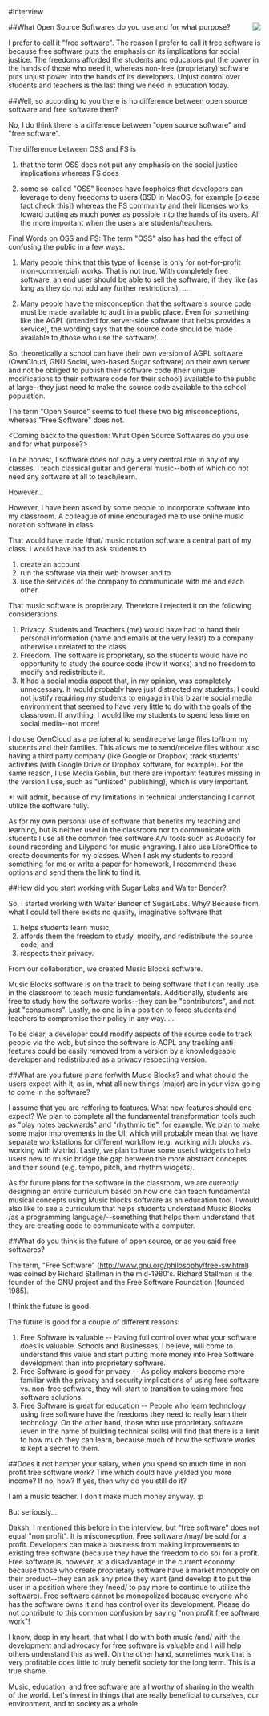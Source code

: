 #Interview


<img src='https://rawgit.com/Daksh/guides/master/Interview//devin.jpg' align="right"></img>

##What Open Source Softwares do you use and for what purpose?

I prefer to call it "free software". The reason I prefer to call it free software is because free software puts the emphasis on its implications for social justice. The freedoms afforded the students and educators put the power in the hands of those who need it, whereas non-free (proprietary) software puts unjust power into the hands of its developers. Unjust control over students and teachers is the last thing we need in education today.

##Well, so according to you there is no difference between open source software and free software then?

No, I do think there is a difference between "open source software" and "free software".

The difference between OSS and FS is

1. that the term OSS does not put any emphasis on the social justice implications whereas FS does

2. some so-called "OSS" licenses have loopholes that developers can leverage to deny freedoms to users (BSD in MacOS, for example [please fact check this]) whereas the FS community and their licenses works toward putting as much power as possible into the hands of its users. All the more important when the users are students/teachers.

Final Words on OSS and FS: The term "OSS" also has had the effect of confusing the public in a few ways. 

1. Many people think that this type of license is only for not-for-profit (non-commercial) works. That is not true. With completely free software, an end user should be able to sell the software, if they like (as long as they do not add any further restrictions). ...

2. Many people have the misconception that the software's source code must be made available to audit in a public place. Even for something like the AGPL (intended for server-side software that helps provides a service), the wording says that the source code should be made available to /those who use the software/. ...

So, theoretically a school can have their own version of AGPL software (OwnCloud, GNU Social, web-based Sugar software) on their own server and not be obliged to publish their software code (their unique modifications to their software code for their school) available to the public at large--they just need to make the source code available to the school population.

The term "Open Source" seems to fuel these two big misconceptions, whereas "Free Software" does not.


<Coming back to the question: What Open Source Softwares do you use and for what purpose?>

To be honest, I software does not play a very central role in any of my classes. I teach classical guitar and general music--both of which do not need any software at all to teach/learn.

However...

However, I have been asked by some people to incorporate software into my classroom. A colleague of mine encouraged me to use online music notation software in class.

That would have made /that/ music notation software a central part of my class. I would have had to ask students to

1. create an account
2. run the software via their web browser and to
3. use the services of the company to communicate with me and each other.

That music software is proprietary. Therefore I rejected it on the following considerations.

1. Privacy. Students and Teachers (me) would have had to hand their personal information (name and emails at the very least) to a company otherwise unrelated to the class.
2. Freedom. The software is proprietary, so the students would have no opportunity to study the source code (how it works) and no freedom to modify and redistribute it.
3. It had a social media aspect that, in my opinion, was completely unnecessary. It would probably have just distracted my students. I could not justify requiring my students to engage in this bizarre social media environment that seemed to have very little to do with the goals of the classroom. If anything, I would like my students to spend less time on social media--not more!

I do use OwnCloud as a peripheral to send/receive large files to/from my students and their families. This allows me to send/receive files without also having a third party company (like Google or Dropbox) track students' activities (with Google Drive or Dropbox software, for example). For the same reason, I use Media Goblin, but there are important features missing in the version I use, such as "unlisted" publishing), which is very important.

*I will admit, because of my limitations in technical understanding I cannot utilize the software fully.

As for my own personal use of software that benefits my teaching and learning, but is neither used in the classroom nor to communicate with students I use all the common free software A/V tools such as Audacity for sound recording and Lilypond for music engraving. I also use LibreOffice to create documents for my classes. When I ask my students to record something for me or write a paper for homework, I recommend these options and send them the link to find it.

##How did you start working with Sugar Labs and Walter Bender?

So, I started working with Walter Bender of SugarLabs. Why? Because from what I could tell there exists no quality, imaginative software that

1. helps students learn music,
2. affords them the freedom to study, modify, and redistribute the source code, and
3. respects their privacy.

From our collaboration, we created Music Blocks software.

Music Blocks software is on the track to being software that I can really use in the classroom to teach music fundamentals. Additionally, students are free to study how the software works--they can be "contributors", and not just "consumers". Lastly, no one is in a position to force students and teachers to compromise their policy in any way. ...

To be clear, a developer could modify aspects of the source code to track people via the web, but since the software is AGPL any tracking anti-features could be easily removed from a version by a knowledgeable developer and redistributed as a privacy respecting version.

##What are you future plans for/with Music Blocks? and what should the users expect with it, as in, what all new things (major) are in your view going to come in the software?

I assume that you are reffering to features. What new features should one expect? We plan to complete all the fundamental transformation tools such as "play notes backwards" and "rhythmic tie", for example. We plan to make some major improvements in the UI, which will probably mean that we have separate workstations for different workflow (e.g. working with blocks vs. working with Matrix). Lastly, we plan to have some useful widgets to help users new to music bridge the gap between the more abstract concepts and their sound (e.g. tempo, pitch, and rhythm widgets).

As for future plans for the software in the classroom, we are currently designing an entire curriculum based on how one can teach fundamental musical concepts using Music blocks software as an education tool. I would also like to see a curriculum that helps students understand Music Blocks /as a programming language/--something that helps them understand that they are creating code to communicate with a computer.

##What do you think is the future of open source, or as you said free softwares?

The term, "Free Software" (http://www.gnu.org/philosophy/free-sw.html) was coined by Richard Stallman in the mid-1980's. Richard Stallman is the founder of the GNU project and the Free Software Foundation (founded 1985).

I think the future is good.

The future is good for a couple of different reasons:

1. Free Software is valuable -- Having full control over what your software does is valuable. Schools and Businesses, I believe, will come to understand this value and start putting more money into Free Software development than into proprietary software.
2. Free Software is good for privacy -- As policy makers become more familiar with the privacy and security implications of using free software vs. non-free software, they will start to transition to using more free software solutions.
3. Free Software is great for education -- People who learn technology using free software have the freedoms they need to really learn their technology. On the other hand, those who use proprietary software (even in the name of building technical skills) will find that there is a limit to how much they can learn, because much of how the software works is kept a secret to them.

##Does it not hamper your salary, when you spend so much time in non profit free software work? Time which could have yielded you more income? If no, how? If yes, then why do you still do it?

I am a music teacher. I don't make much money anyway. :p

But seriously...

Daksh, I mentioned this before in the interview, but "free software" does not equal "non profit". It is misconecption. Free software /may/ be sold for a profit. Developers can make a business from making improvements to existing free software (because they have the freedom to do so) for a profit. Free software is, however, at a disadvantage in the current economy because those who create proprietary software have a market monopoly on their product--they can ask any price they want (and develop it to put the user in a position where they /need/ to pay more to continue to utilize the software). Free software cannot be monopolized because everyone who has the software owns it and has control over its development. Please do not contribute to this common confusion by saying "non profit free software work"!

I know, deep in my heart, that what I do with both music /and/ with the development and advocacy for free software is valuable and I will help others understand this as well. On the other hand, sometimes work that is very profitable does little to truly benefit society for the long term. This is a true shame.

Music, education, and free software are all worthy of sharing in the wealth of the world. Let's invest in things that are really beneficial to ourselves, our environment, and to society as a whole.
